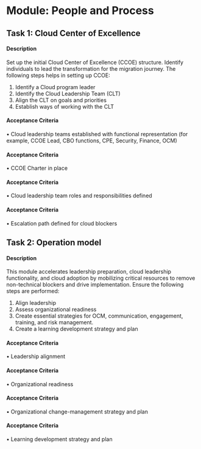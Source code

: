 
# Module: People and Process
## Task 1: Cloud Center of Excellence
#### Description
Set up the initial Cloud Center of Excellence (CCOE) structure. Identify individuals to lead the transformation for the migration journey. The following steps helps in setting up CCOE: 

1) Identify a Cloud program leader
2) Identify the Cloud Leadership Team (CLT)
3) Align the CLT on goals and priorities
4) Establish ways of working with the CLT
#### Acceptance Criteria
• Cloud leadership teams established with functional representation (for example, CCOE Lead, CBO functions, CPE, Security, Finance, OCM)
#### Acceptance Criteria
• CCOE Charter in place
#### Acceptance Criteria
• Cloud leadership team roles and responsibilities defined
#### Acceptance Criteria
• Escalation path defined for cloud blockers
## Task 2: Operation model
#### Description
This module accelerates leadership preparation, cloud leadership functionality, and cloud adoption by mobilizing critical resources to remove non-technical blockers and drive implementation.
Ensure the following steps are performed: 

1) Align leadership
2) Assess organizational readiness
3) Create essential strategies for OCM, communication, engagement, training, and risk management.
4) Create a learning development strategy and plan


#### Acceptance Criteria
• Leadership alignment
#### Acceptance Criteria
• Organizational readiness
#### Acceptance Criteria
• Organizational change-management strategy and plan
#### Acceptance Criteria
• Learning development strategy and plan